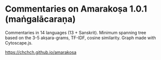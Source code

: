 # Commentaries on Amarakoṣa 1.0.1 (maṅgalācaraṇa)

Commentaries in 14 languages (13 + Sanskrit). Minimum spanning tree based on the 3-5 akṣara-grams, TF-IDF, cosine similarity. Graph made with Cytoscape.js.

https://chchch.github.io/amarakosa
